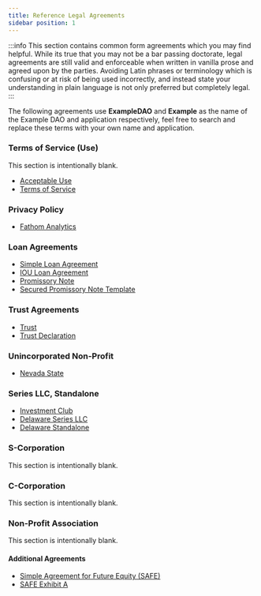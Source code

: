 ```yaml
---
title: Reference Legal Agreements
sidebar position: 1
---
```


:::info
This section contains common form agreements which you may find helpful. While its true that you may not be a bar passing doctorate, legal agreements are still valid and enforceable when written in vanilla prose and agreed upon by the parties. Avoiding Latin phrases or terminology which is confusing or at risk of being used incorrectly, and instead state your understanding in plain language is not only preferred but completely legal.
:::

The following agreements use **ExampleDAO** and **Example** as the name of the Example DAO and application respectively, feel free to search and replace these terms with your own name and application.

### Terms of Service (Use)

This section is intentionally blank.

- [Acceptable Use](./others/acceptable-use.md)
- [Terms of Service](../Juicebox/tos.md)

### Privacy Policy

- [Fathom Analytics](privacy-policy)

### Loan Agreements

- [Simple Loan Agreement](./loans/note-template.md)
- [IOU Loan Agreement](./loans/iou-template.md)
- [Promissory Note](./loans/promissory-note-template.md)
- [Secured Promissory Note Template](./loans/secured-promissory-note-template.md)

### Trust Agreements

- [Trust](./trusts/trust.md)
- [Trust Declaration](./trusts/declaration-of-trust.md)

### Unincorporated Non-Profit

- [Nevada State](nv-una)

### Series LLC, Standalone

- [Investment Club](./llcs/investment-club)
- [Delaware Series LLC](op-llc-series)
- [Delaware Standalone](standalone-llc)

### S-Corporation

This section is intentionally blank.

### C-Corporation

This section is intentionally blank.

### Non-Profit Association

This section is intentionally blank.

#### Additional Agreements

- [Simple Agreement for Future Equity (SAFE)](./tokens/Rolling-SAFE-Template.docx)
- [SAFE Exhibit A](./tokens/Rolling-SAFE-Exhibit-A.docx)
